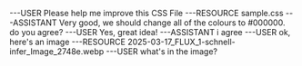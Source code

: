---USER
Please help me improve this CSS File
---RESOURCE
sample.css
---ASSISTANT
Very good, we should change all of the colours to #000000. do you agree?
---USER
Yes, great idea!
---ASSISTANT
i agree
---USER
ok, here's an image
---RESOURCE
2025-03-17_FLUX_1-schnell-infer_Image_2748e.webp
---USER
what's in the image?

